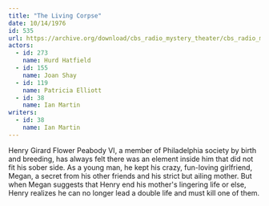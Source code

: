 ```yaml
---
title: "The Living Corpse"
date: 10/14/1976
id: 535
url: https://archive.org/download/cbs_radio_mystery_theater/cbs_radio_mystery_theater-0501-0550.zip/cbs_radio_mystery_theater-0501-0550%2Fcbsrmt_0535_the_living_corpse.mp3
actors:  
  - id: 273
    name: Hurd Hatfield  
  - id: 155
    name: Joan Shay  
  - id: 119
    name: Patricia Elliott  
  - id: 38
    name: Ian Martin
writers:  
  - id: 38
    name: Ian Martin
---
```

Henry Girard Flower Peabody VI, a member of Philadelphia society by birth and breeding, has always felt there was an element inside him that did not fit his sober side. As a young man, he kept his crazy, fun-loving girlfriend, Megan, a secret from his other friends and his strict but ailing mother. But when Megan suggests that Henry end his mother's lingering life or else, Henry realizes he can no longer lead a double life and must kill one of them.